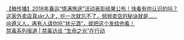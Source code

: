  
[【微传播】2018年春运“情满旅途”活动表彰结果公布！快看有你认识的吗？](http://www.dianyue.me/archives/212/7w1h90pn9tsbnygm/)  
[这家外卖店真skr人才，吃一次就忘不了，频频卖空的秘诀就是......](http://www.dianyue.me/archives/211/wtvlf8phodsb6w0z/)  
[@遵义人，再有人请你吃“状元酒”，就把这个发给他看！](http://www.dianyue.me/archives/559/tf6gfjq22w1ywe9v/)  
[禁毒系列报道 | 禁毒访谈   “生命之光”在行动](http://www.dianyue.me/archives/535/pcc9nbpu41njdezq/)
